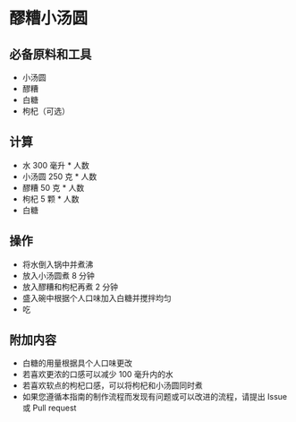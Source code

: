 # 醪糟小汤圆

## 必备原料和工具

* 小汤圆
* 醪糟
* 白糖
* 枸杞（可选）

## 计算

* 水 300 毫升 * 人数
* 小汤圆 250 克 * 人数
* 醪糟 50 克 * 人数
* 枸杞 5 颗 * 人数
* 白糖

## 操作

* 将水倒入锅中并煮沸
* 放入小汤圆煮 8 分钟
* 放入醪糟和枸杞再煮 2 分钟
* 盛入碗中根据个人口味加入白糖并搅拌均匀
* 吃

## 附加内容

* 白糖的用量根据具个人口味更改
* 若喜欢更浓的口感可以减少 100 毫升内的水
* 若喜欢软点的枸杞口感，可以将枸杞和小汤圆同时煮
* 如果您遵循本指南的制作流程而发现有问题或可以改进的流程，请提出 Issue 或 Pull request
